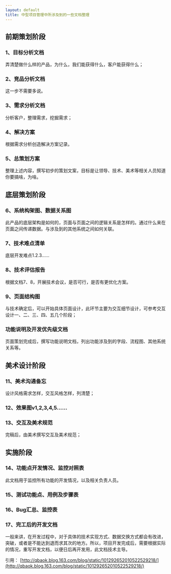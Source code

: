```yaml
---
layout: default
title: 中型项目管理中所涉及到的一些文档整理
---
```


## 前期策划阶段 ##

### 1、目标分析文档 ###
弄清楚做什么样的产品，为什么，我们能获得什么，客户能获得什么；

### 2、竞品分析文档 ###
这一步不需要多说。

### 3、需求分析文档 ###
分析客户，整理需求，挖掘需求；

### 4、解决方案 ###
根据需求分析创造解决方案记录。

### 5、总策划方案 ###
整理上述内容，撰写初步的策划文案，目标是让领导、技术、美术等相关人员知道你要搞啥，为啥。

## 底层策划阶段 ##

### 6、系统构架图、数据关系图 ###

此产品的底层架构是如何的，页面与页面之间的逻辑关系是怎样的。通过什么来在页面之间传递数据。与涉及到的其他系统之间如何关联。

### 7、技术难点清单 ###

底层开发难点1.2.3……

### 8、技术评估报告 ###

根据文档7、8，开展技术会议，是否可行，是否有更优化方案。

### 9、页面结构图 ###

与技术确定后，可以开始具体页面设计，此环节主要为交互细节设计，可参考交互设计一、二、三、四、五几个阶段；

### 功能说明及开发优先级文档 ###

页面策划完成后，撰写功能说明文档，列出功能涉及到的字段、流程图、其他系统关系等。

## 美术设计阶段 ##

### 11、美术沟通备忘 ###

设计风格需求怎样，交互风格怎样，列清楚；

### 12、效果图v1,2,3,4,5…… ###

### 13、交互及美术规范 ###

完稿后，由美术撰写交互及美术规范；

## 实施阶段 ##

### 14、功能点开发情况、监控对照表 ###

此文档用于监控所有功能的开发情况，以及相关负责人员。

### 15、测试功能点、用例及步骤表 ###

### 16、Bug汇总、监控表 ###

### 17、完工后的开发文档 ###

一般来讲，在开发过程中，对于具体的技术实现方式、数据交换方式都会有改进，突破，或者是不能达到退而求其次的地方。所以，项目开发完成后，需要根据实际的情况，重写开发文档，以便日后再开发用，此文档技术主导。

引用：
[http://qbaok.blog.163.com/blog/static/101292652010522529218/](http://qbaok.blog.163.com/blog/static/101292652010522529218/)